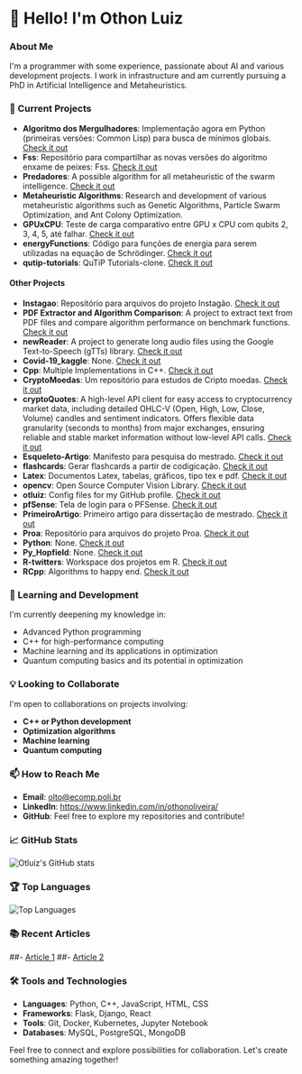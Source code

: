 # 👋 Hello! I'm Othon Luiz

### About Me
I'm a programmer with some experience, passionate about AI and various development projects. I work in infrastructure and am currently pursuing a PhD in Artificial Intelligence and Metaheuristics.


### 🔭 Current Projects
- **Algoritmo dos Mergulhadores**: Implementação agora em Python (primeiras versões: Common Lisp) para busca de mínimos globais. [Check it out](https://github.com/otluiz/Mergulhadores)
- **Fss**: Repositório para compartilhar as novas versões do algoritmo enxame de peixes: Fss. [Check it out](https://github.com/otluiz/Fss)
- **Predadores**: A possible algorithm for all metaheuristic of the swarm intelligence. [Check it out](https://github.com/otluiz/Predadores)
- **Metaheuristic Algorithms**: Research and development of various metaheuristic algorithms such as Genetic Algorithms, Particle Swarm Optimization, and Ant Colony Optimization.
- **GPUxCPU**: Teste de carga comparativo entre GPU x CPU com qubits 2, 3, 4, 5, até falhar. [Check it out](https://github.com/otluiz/GPUxCPU)
- **energyFunctions**: Código para funções de energia para serem utilizadas na equação de Schrödinger. [Check it out](https://github.com/otluiz/energyFunctions)
- **qutip-tutorials**: QuTiP Tutorials-clone. [Check it out](https://github.com/otluiz/qutip-tutorials)

#### Other Projects
- **Instagao**: Repositório para arquivos do projeto Instagão. [Check it out](https://github.com/otluiz/Instagao)
- **PDF Extractor and Algorithm Comparison**: A project to extract text from PDF files and compare algorithm performance on benchmark functions. [Check it out](https://github.com/otluiz/pdfExtractor)
- **newReader**: A project to generate long audio files using the Google Text-to-Speech (gTTs) library. [Check it out](https://github.com/otluiz/newReader)
- **Covid-19_kaggle**: None. [Check it out](https://github.com/otluiz/Covid-19_kaggle)
- **Cpp**: Multiple Implementations in C++. [Check it out](https://github.com/otluiz/Cpp)
- **CryptoMoedas**: Um repositório para estudos de Cripto moedas. [Check it out](https://github.com/otluiz/CryptoMoedas)
- **cryptoQuotes**: A high-level API client for easy access to cryptocurrency market data, including detailed OHLC-V (Open, High, Low, Close, Volume) candles and sentiment indicators. Offers flexible data granularity (seconds to months) from major exchanges, ensuring reliable and stable market information without low-level API calls. [Check it out](https://github.com/otluiz/cryptoQuotes)
- **Esqueleto-Artigo**: Manifesto para pesquisa do mestrado. [Check it out](https://github.com/otluiz/Esqueleto-Artigo)
- **flashcards**: Gerar flashcards a partir de codigicação. [Check it out](https://github.com/otluiz/flashcards)
- **Latex**: Documentos Latex, tabelas, gráficos, tipo tex e pdf. [Check it out](https://github.com/otluiz/Latex)
- **opencv**: Open Source Computer Vision Library. [Check it out](https://github.com/otluiz/opencv)
- **otluiz**: Config files for my GitHub profile. [Check it out](https://github.com/otluiz/otluiz)
- **pfSense**: Tela de login para o PFSense. [Check it out](https://github.com/otluiz/pfSense)
- **PrimeiroArtigo**: Primeiro artigo para dissertação de mestrado. [Check it out](https://github.com/otluiz/PrimeiroArtigo)
- **Proa**: Repositório para arquivos do projeto Proa. [Check it out](https://github.com/otluiz/Proa)
- **Python**: None. [Check it out](https://github.com/otluiz/Python)
- **Py_Hopfield**: None. [Check it out](https://github.com/otluiz/Py_Hopfield)
- **R-twitters**: Workspace dos projetos em R. [Check it out](https://github.com/otluiz/R-twitters)
- **RCpp**: Algorithms to happy end. [Check it out](https://github.com/otluiz/RCpp)


### 🌱 Learning and Development
I'm currently deepening my knowledge in:
- Advanced Python programming
- C++ for high-performance computing
- Machine learning and its applications in optimization
- Quantum computing basics and its potential in optimization

### 💡 Looking to Collaborate
I'm open to collaborations on projects involving:
- **C++ or Python development**
- **Optimization algorithms**
- **Machine learning**
- **Quantum computing**

### 📫 How to Reach Me
- **Email**: [olto@ecomp.poli.br](mailto:olto@ecomp.poli.br)
- **LinkedIn**: https://www.linkedin.com/in/othonoliveira/
- **GitHub**: Feel free to explore my repositories and contribute!

### 📈 GitHub Stats
![Otluiz's GitHub stats](https://github-readme-stats.vercel.app/api?username=otluiz&show_icons=true&theme=radical)

### 🏆 Top Languages
![Top Languages](https://github-readme-stats.vercel.app/api/top-langs/?username=otluiz&layout=compact&theme=radical)

### 📚 Recent Articles
##- [Article 1](https://linktoyourarticle.com)
##- [Article 2](https://linktoyourarticle.com)

### 🛠️ Tools and Technologies
- **Languages**: Python, C++, JavaScript, HTML, CSS
- **Frameworks**: Flask, Django, React
- **Tools**: Git, Docker, Kubernetes, Jupyter Notebook
- **Databases**: MySQL, PostgreSQL, MongoDB

Feel free to connect and explore possibilities for collaboration. Let's create something amazing together!
